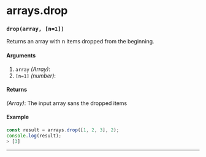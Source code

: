 # arrays.drop

<!-- div class="doc-container" -->

<!-- div -->


<!-- div -->

<h3 id="droparray-n1"><code>drop(array, [n=1])</code></h3>

Returns an array with n items dropped from the beginning.

#### Arguments
1. `array` *(Array)*:
2. `[n=1]` *(number)*:

#### Returns
*(Array)*: The input array sans the dropped items

#### Example
```js
const result = arrays.drop([1, 2, 3], 2);
console.log(result);
> [3]
```
---

<!-- /div -->

<!-- /div -->

<!-- /div -->
